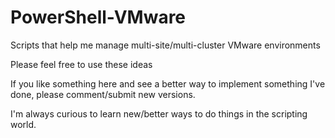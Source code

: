 PowerShell-VMware
=================

Scripts that help me manage multi-site/multi-cluster VMware environments

Please feel free to use these ideas

If you like something here and see a better way to implement something I've done, please comment/submit new versions. 

I'm always curious to learn new/better ways to do things in the scripting world.
